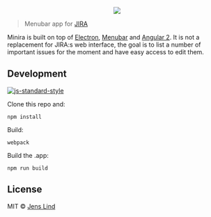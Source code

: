 <p align="center">
  <img src="https://raw.githubusercontent.com/jenslind/minira/master/media/logo.png">
</p>

> Menubar app for [JIRA](https://www.atlassian.com/software/jira)

Minira is built on top of [Electron](http://electron.atom.io/), [Menubar](https://github.com/maxogden/menubar) and [Angular 2](https://angular.io/).
It is not a replacement for JIRA:s web interface, the goal is to list a number of important issues for the moment and have easy access to edit them.

## Development

[![js-standard-style](https://cdn.rawgit.com/feross/standard/master/badge.svg)](https://github.com/feross/standard)

Clone this repo and:

```
npm install
```

Build:
```
webpack
```

Build the .app:
```
npm run build
```

## License

MIT © [Jens Lind](http://jenslind.com)
